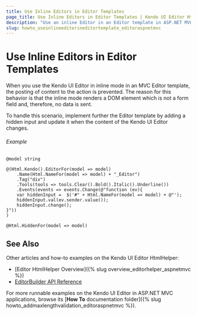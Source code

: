 ```yaml
---
title: Use Inline Editors in Editor Templates
page_title: Use Inline Editors in Editor Templates | Kendo UI Editor HtmlHelper
description: "Use an inline Editor in an Editor template in ASP.NET MVC applications."
slug: howto_useinlineeditorineditortemplate_editoraspnetmvc
---
```


# Use Inline Editors in Editor Templates

When you use the Kendo UI Editor in inline mode in an MVC Editor template, the posting of content to the action is prevented. The reason for this behavior is that the inline mode renders a DOM element which is not a form field and, therefore, no data is sent.

To handle this scenario, implement further the Editor template by adding a hidden input and update it when the content of the Kendo UI Editor changes.

###### Example

```tab-Razor
@model string

@(Html.Kendo().EditorFor(model => model)
    .Name(Html.NameFor(model => model) + "_Editor")
    .Tag("div")
    .Tools(tools => tools.Clear().Bold().Italic().Underline())
    .Events(events => events.Change(@"function (ev){
    var hiddenInput =  $('#" + Html.NameFor(model => model) + @"');
    hiddenInput.val(ev.sender.value());
    hiddenInput.change();
}"))
)

@Html.HiddenFor(model => model)
```

## See Also

Other articles and how-to examples on the Kendo UI Editor HtmlHelper:

* [Editor HtmlHelper Overview]({% slug overview_editorhelper_aspnetmvc %})
* [EditorBuilder API Reference](/api/Kendo.Mvc.UI.Fluent/EditorBuilder)

For more runnable examples on the Kendo UI Editor in ASP.NET MVC applications, browse its [**How To** documentation folder]({% slug howto_addmaxlengthvalidation_editoraspnetmvc %}).
